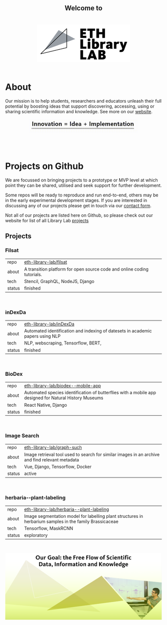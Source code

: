 <h2 style="text-align: center;"><b>Welcome to</b></h2>

<br/>

<div style="margin:5px; text-align:center;">
    <a href="https://www.librarylab.ethz.ch/" target="_blank">
        <img src="./assets/ell_logo.svg" width="300px" />
    </a>
</div>

<br/>

# About
Our mission is to help students, researchers and educators unleash their full potential by boosting ideas that support discovering, accessing, using or sharing scientific information and knowledge. See more on our [website](https://www.librarylab.ethz.ch/about/).

<p style="text-align: center;">
    <img src="./assets/innovation_equals.gif" width="350px"/>
</p>
<br/>
<br/>
<!-- <p style="font-size:20px; text-align:center;">
    <strong>
    Our Goal: the Free Flow of Scientific Data, Information and Knowledge
    </strong>
</p> -->

# Projects on Github

We are focussed on bringing projects to a prototype or MVP level at which point they can be shared, utilised and seek support for further development.

Some repos will be ready to reproduce and run end-to-end, others may be in the early experimental development stages. If you are interested in discussing any of our projects please get in touch via our [contact form](https://www.librarylab.ethz.ch/contact/).

Not all of our projects are listed here on Github, so please check out our website for list of all Library Lab [projects](https://www.librarylab.ethz.ch/projects/)

## Projects

### Filsat
| | |
|-------|-------|
| repo  |  <a target="_" href="https://github.com/eth-library-lab/filsat">eth-library-lab/filsat</a> |
| about |  A transition platform for open source code and online coding tutorials.     |
| tech  |   Stencil, GraphQL, NodeJS, Django     | 
| status| finished |

<br/>

### inDexDa

| | |
|-----|-------|
| repo | <a target="_" href="https://github.com/eth-library-lab/inDexDa">eth-library-lab/inDexDa</a> |
| about | Automated identification and indexing of datesets in academic papers using NLP|
| tech | NLP, webscraping, Tensorflow, BERT,       |  
| status | finished | 
  
<br/>

### BioDex

| | |
|-----|-------|
| repo | <a target="_" href="https://github.com/eth-library-lab/biodex--mobile-app">eth-library-lab/biodex--mobile-app</a>  |
| about | Automated species identification of butterflies with a mobile app designed for Natural History Museums |
| tech | React Native, Django |
| status| finished |

<br/>

### Image Search

| | |
|-------|--------|
| repo  | <a target="_" href="https://github.com/eth-library-lab/graph-such">eth-library-lab/graph-such</a>       |
| about | Image retrieval tool used to search for similar images in an archive and find relevant metadata |
| tech  | Vue, Django, Tensorflow, Docker       | 
| status| active |

<br/>

### herbaria--plant-labeling

| | |
|-------|--------|
| repo  | <a target="_" href="https://github.com/eth-library-lab/herbaria--plant-labeling">eth-library-lab/herbaria--plant-labeling</a>       |
| about | Image segmentation model for labelling plant structures in herbarium samples in the family Brassicaceae |
| tech  | Tensorflow, MaskRCNN | 
| status| exploratory |

<br/>

<!-- copy format below for new tables

### ProjectName

| | |
|--------|--------|
| repo   |        |
| about  |        |
| tech   |        | 
| status |        |

<br/>

-->

<img src="./assets/ETH_Liblab_Goal.png" style="display: block;
margin-left: auto;
margin-right: auto;"/>





